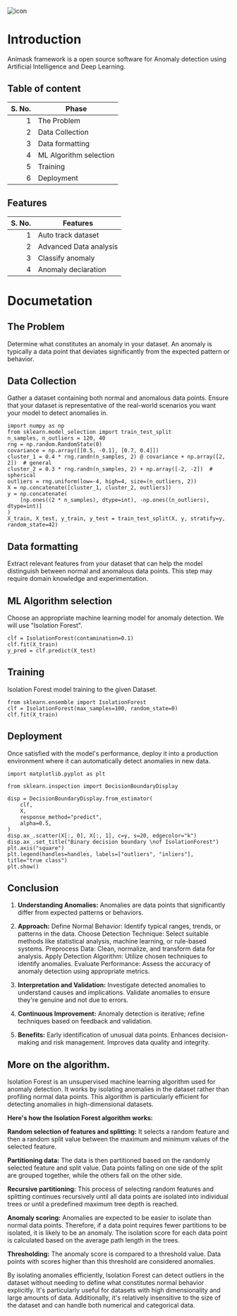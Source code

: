 ![icon](https://i.ibb.co/HgZXm3M/animask.png)


# Introduction
Animask framework is a open source software for Anomaly detection using Artificial Intelligence and Deep Learning.

## Table of content
| S. No. | Phase |
|-----:|---------------|
|     1|The Problem|
|     2|Data Collection|
|     3|Data formatting|
|  4   |ML Algorithm selection|
|     5|Training|
|     6|Deployment|

## Features
| S. No. | Features |
|-----:|---------------|
|     1|Auto track dataset|
|     2|Advanced Data analysis|
|     3|Classify anomaly|
|  4   |Anomaly declaration|

# Documetation
## The Problem
Determine what constitutes an anomaly in your dataset. An anomaly is typically a data point that deviates significantly from the expected pattern or behavior.

## Data Collection
Gather a dataset containing both normal and anomalous data points. Ensure that your dataset is representative of the real-world scenarios you want your model to detect anomalies in.
```
import numpy as np
from sklearn.model_selection import train_test_split
n_samples, n_outliers = 120, 40
rng = np.random.RandomState(0)
covariance = np.array([[0.5, -0.1], [0.7, 0.4]])
cluster_1 = 0.4 * rng.randn(n_samples, 2) @ covariance + np.array([2, 2])  # general
cluster_2 = 0.3 * rng.randn(n_samples, 2) + np.array([-2, -2])  # spherical
outliers = rng.uniform(low=-4, high=4, size=(n_outliers, 2))
X = np.concatenate([cluster_1, cluster_2, outliers])
y = np.concatenate(
    [np.ones((2 * n_samples), dtype=int), -np.ones((n_outliers), dtype=int)]
)
X_train, X_test, y_train, y_test = train_test_split(X, y, stratify=y, random_state=42)
```

## Data formatting
Extract relevant features from your dataset that can help the model distinguish between normal and anomalous data points. This step may require domain knowledge and experimentation.

## ML Algorithm selection
Choose an appropriate machine learning model for anomaly detection. We will use "Isolation Forest".

```
clf = IsolationForest(contamination=0.1)
clf.fit(X_train)
y_pred = clf.predict(X_test)
```

## Training
Isolation Forest model training to the given Dataset.

```
from sklearn.ensemble import IsolationForest
clf = IsolationForest(max_samples=100, random_state=0)
clf.fit(X_train)
```

## Deployment
Once satisfied with the model's performance, deploy it into a production environment where it can automatically detect anomalies in new data.

```
import matplotlib.pyplot as plt

from sklearn.inspection import DecisionBoundaryDisplay

disp = DecisionBoundaryDisplay.from_estimator(
    clf,
    X,
    response_method="predict",
    alpha=0.5,
)
disp.ax_.scatter(X[:, 0], X[:, 1], c=y, s=20, edgecolor="k")
disp.ax_.set_title("Binary decision boundary \nof IsolationForest")
plt.axis("square")
plt.legend(handles=handles, labels=["outliers", "inliers"], title="true class")
plt.show()
```


## Conclusion
1. **Understanding Anomalies:**
   Anomalies are data points that significantly differ from expected patterns or behaviors.

3. **Approach:**
  Define Normal Behavior: Identify typical ranges, trends, or patterns in the data.
  Choose Detection Technique: Select suitable methods like statistical analysis, machine learning, or rule-based systems.
  Preprocess Data: Clean, normalize, and transform data for analysis.
  Apply Detection Algorithm: Utilize chosen techniques to identify anomalies.
  Evaluate Performance: Assess the accuracy of anomaly detection using appropriate metrics.

3. **Interpretation and Validation:**
  Investigate detected anomalies to understand causes and implications.
  Validate anomalies to ensure they're genuine and not due to errors.

5. **Continuous Improvement:**
  Anomaly detection is iterative; refine techniques based on feedback and validation.

6. **Benefits:**
  Early identification of unusual data points.
  Enhances decision-making and risk management.
  Improves data quality and integrity.


## More on the algorithm.
Isolation Forest is an unsupervised machine learning algorithm used for anomaly detection. It works by isolating anomalies in the dataset rather than profiling normal data points. This algorithm is particularly efficient for detecting anomalies in high-dimensional datasets.

**Here's how the Isolation Forest algorithm works:**

**Random selection of features and splitting:** It selects a random feature and then a random split value between the maximum and minimum values of the selected feature.

**Partitioning data:** The data is then partitioned based on the randomly selected feature and split value. Data points falling on one side of the split are grouped together, while the others fall on the other side.

**Recursive partitioning:** This process of selecting random features and splitting continues recursively until all data points are isolated into individual trees or until a predefined maximum tree depth is reached.

**Anomaly scoring:** Anomalies are expected to be easier to isolate than normal data points. Therefore, if a data point requires fewer partitions to be isolated, it is likely to be an anomaly. The isolation score for each data point is calculated based on the average path length in the trees.

**Thresholding:** The anomaly score is compared to a threshold value. Data points with scores higher than this threshold are considered anomalies.

By isolating anomalies efficiently, Isolation Forest can detect outliers in the dataset without needing to define what constitutes normal behavior explicitly. It's particularly useful for datasets with high dimensionality and large amounts of data. Additionally, it's relatively insensitive to the size of the dataset and can handle both numerical and categorical data.




